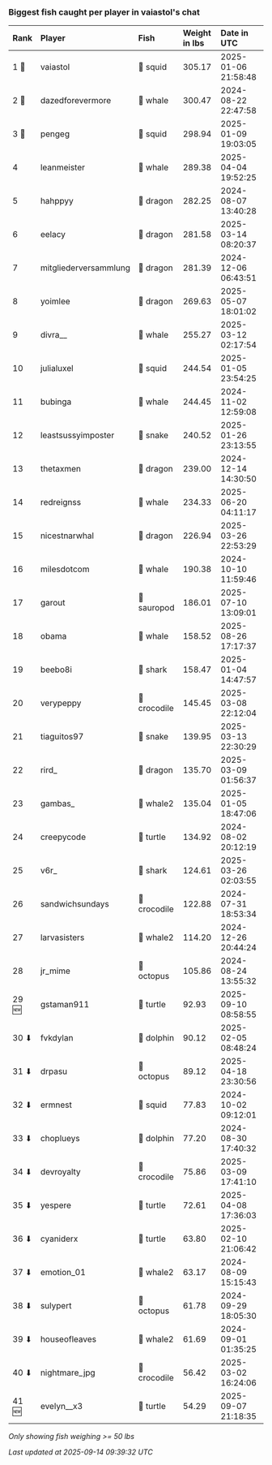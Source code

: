 ### Biggest fish caught per player in vaiastol's chat

| Rank  | Player                | Fish         | Weight in lbs | Date in UTC         |
|:------|:----------------------|:-------------|:--------------|:--------------------|
| 1 🥇  | vaiastol              | 🦑 squid     | 305.17        | 2025-01-06 21:58:48 |
| 2 🥈  | dazedforevermore      | 🐳 whale     | 300.47        | 2024-08-22 22:47:58 |
| 3 🥉  | pengeg                | 🦑 squid     | 298.94        | 2025-01-09 19:03:05 |
| 4     | leanmeister           | 🐳 whale     | 289.38        | 2025-04-04 19:52:25 |
| 5     | hahppyy               | 🐉 dragon    | 282.25        | 2024-08-07 13:40:28 |
| 6     | eelacy                | 🐉 dragon    | 281.58        | 2025-03-14 08:20:37 |
| 7     | mitgliederversammlung | 🐉 dragon    | 281.39        | 2024-12-06 06:43:51 |
| 8     | yoimlee               | 🐉 dragon    | 269.63        | 2025-05-07 18:01:02 |
| 9     | divra__               | 🐳 whale     | 255.27        | 2025-03-12 02:17:54 |
| 10    | julialuxel            | 🦑 squid     | 244.54        | 2025-01-05 23:54:25 |
| 11    | bubinga               | 🐳 whale     | 244.45        | 2024-11-02 12:59:08 |
| 12    | leastsussyimposter    | 🐍 snake     | 240.52        | 2025-01-26 23:13:55 |
| 13    | thetaxmen             | 🐉 dragon    | 239.00        | 2024-12-14 14:30:50 |
| 14    | redreignss            | 🐳 whale     | 234.33        | 2025-06-20 04:11:17 |
| 15    | nicestnarwhal         | 🐉 dragon    | 226.94        | 2025-03-26 22:53:29 |
| 16    | milesdotcom           | 🐳 whale     | 190.38        | 2024-10-10 11:59:46 |
| 17    | garout                | 🦕 sauropod  | 186.01        | 2025-07-10 13:09:01 |
| 18    | obama                 | 🐳 whale     | 158.52        | 2025-08-26 17:17:37 |
| 19    | beebo8i               | 🦈 shark     | 158.47        | 2025-01-04 14:47:57 |
| 20    | verypeppy             | 🐊 crocodile | 145.45        | 2025-03-08 22:12:04 |
| 21    | tiaguitos97           | 🐍 snake     | 139.95        | 2025-03-13 22:30:29 |
| 22    | rird_                 | 🐉 dragon    | 135.70        | 2025-03-09 01:56:37 |
| 23    | gambas_               | 🐋 whale2    | 135.04        | 2025-01-05 18:47:06 |
| 24    | creepycode            | 🐢 turtle    | 134.92        | 2024-08-02 20:12:19 |
| 25    | v6r_                  | 🦈 shark     | 124.61        | 2025-03-26 02:03:55 |
| 26    | sandwichsundays       | 🐊 crocodile | 122.88        | 2024-07-31 18:53:34 |
| 27    | larvasisters          | 🐋 whale2    | 114.20        | 2024-12-26 20:44:24 |
| 28    | jr_mime               | 🐙 octopus   | 105.86        | 2024-08-24 13:55:32 |
| 29 🆕 | gstaman911            | 🐢 turtle    | 92.93         | 2025-09-10 08:58:55 |
| 30 ⬇  | fvkdylan              | 🐬 dolphin   | 90.12         | 2025-02-05 08:48:24 |
| 31 ⬇  | drpasu                | 🐙 octopus   | 89.12         | 2025-04-18 23:30:56 |
| 32 ⬇  | ermnest               | 🦑 squid     | 77.83         | 2024-10-02 09:12:01 |
| 33 ⬇  | choplueys             | 🐬 dolphin   | 77.20         | 2024-08-30 17:40:32 |
| 34 ⬇  | devroyalty            | 🐊 crocodile | 75.86         | 2025-03-09 17:41:10 |
| 35 ⬇  | yespere               | 🐢 turtle    | 72.61         | 2025-04-08 17:36:03 |
| 36 ⬇  | cyaniderx             | 🐢 turtle    | 63.80         | 2025-02-10 21:06:42 |
| 37 ⬇  | emotion_01            | 🐋 whale2    | 63.17         | 2024-08-09 15:15:43 |
| 38 ⬇  | sulypert              | 🐙 octopus   | 61.78         | 2024-09-29 18:05:30 |
| 39 ⬇  | houseofleaves         | 🐋 whale2    | 61.69         | 2024-09-01 01:35:25 |
| 40 ⬇  | nightmare_jpg         | 🐊 crocodile | 56.42         | 2025-03-02 16:24:06 |
| 41 🆕 | evelyn__x3            | 🐢 turtle    | 54.29         | 2025-09-07 21:18:35 |

_Only showing fish weighing >= 50 lbs_

_Last updated at 2025-09-14 09:39:32 UTC_